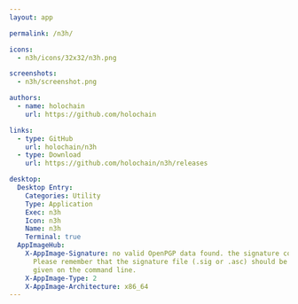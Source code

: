 ```yaml
---
layout: app

permalink: /n3h/

icons:
  - n3h/icons/32x32/n3h.png

screenshots:
  - n3h/screenshot.png

authors:
  - name: holochain
    url: https://github.com/holochain

links:
  - type: GitHub
    url: holochain/n3h
  - type: Download
    url: https://github.com/holochain/n3h/releases

desktop:
  Desktop Entry:
    Categories: Utility
    Type: Application
    Exec: n3h
    Icon: n3h
    Name: n3h
    Terminal: true
  AppImageHub:
    X-AppImage-Signature: no valid OpenPGP data found. the signature could not be verified.
      Please remember that the signature file (.sig or .asc) should be the first file
      given on the command line.
    X-AppImage-Type: 2
    X-AppImage-Architecture: x86_64
---
```


